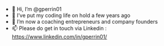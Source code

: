 - 👋 Hi, I’m @gperrin01
- 👀 I’ve put my coding life on hold a few years ago
- 💞️ I’m now a coaching entrepreneurs and company founders
- 📫 Please do get in touch via Linkedin :  https://www.linkedin.com/in/gperrin01/

<!---
gperrin01/gperrin01 is a ✨ special ✨ repository because its `README.md` (this file) appears on your GitHub profile.
You can click the Preview link to take a look at your changes.
--->
